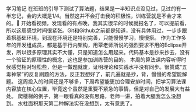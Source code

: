 学习笔记
        在班班的引导下测试了算法题，结果是一半知识点没见过，见过的有一半忘记，会的大概是1/4。当然这并不会打击我的积极性，训练营就是不会才来的。😬
        开始看视频，发现看的有点晚，我其实很早的时候就报名了，可以提前看，所以这周感觉时间很紧张。Git和Github之前都是知道，没有具体用过，一步步跟着搭基础环境，到现在环境还是特别完善，只能慢慢学习，慢慢搭。
        作为工作多年的开发组成员，都是基于行内架构，用覃老师所说的强烈要求不用的Eclipse开发，所以很多原理其实不大懂，只是知道怎么用起来。代码基本是抄来抄去，没有一个验证的原理性的概念，这也是参加训练营的目的。
        本周的算法课内容听得时候感觉相对轻松些，但是一做题就废，证明理论和实践水平没有同步。很赞成“五毒神掌”的反复刷题的方法，反正我想好了，前几遍就是抄，背，慢慢的希望能解题。
        这周投入的时间还是不够多，下周希望能更加合理安排时间，把学习算法课内容放在核心位置，毕竟这个虽然是重要不紧急的事情，但是对自己的发展大有益处。
        爬楼梯的例子，第一眼看真的没有思路，老师一讲，拍着大腿我怎么没想到。
        水柱面积那天第二种解法实在没想到，太有意思了。
        
